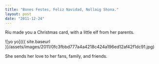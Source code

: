 ```yaml
---
title: "Bones Festes, Feliz Navidad, Nollaig Shona."
layout: post
date: "2011-12-24"
---
```


Riu made you a Christmas card, with a little elf from her parents.

![yo yo]({{ site.baseurl }}/assets/images/2011/0fc3fbbd777a4a4218c424a196ed12af42f1dc91.jpg)

She sends her love to her fans, family, and friends.
